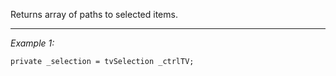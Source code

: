 Returns array of paths to selected items.


---
*Example 1:*
```sqf
private _selection = tvSelection _ctrlTV;
```
